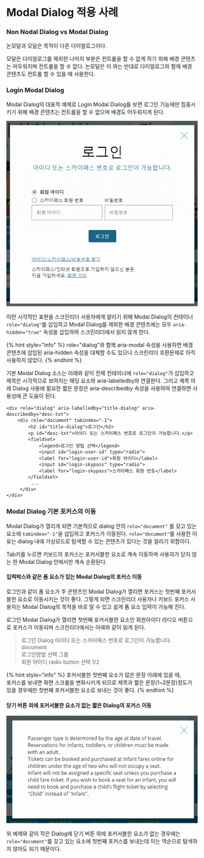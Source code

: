 # Modal Dialog 적용 사례

### Non Nodal Dialog vs Modal Dialog 

논모달과 모달은 목적이 다른 다이얼로그이다. 

모달은 다이얼로그를 제외한 나머지 부분은 컨트롤을 할 수 없게 하기 위해 배경 콘텐츠는 어두워지며 컨트롤을 할 수 없다. 논모달은 이 와는 반대로 다이얼로그와 함께 배경 콘텐츠도 컨트롤 할 수 있을 때 사용한다.

### Login Modal Dialog

Modal Dialog의 대표적 예제로 Login Modal Dialog를 보면 로그인 기능에만 집중시키기 위해 배경 콘텐츠는 컨트롤을 할 수 없으며 배경도 어두워지게 된다.

![](../../.gitbook/assets/image%20%2811%29.png)

이런 시각적인 표현을 스크린리더 사용자에게 알리기 위해 Modal Dialog의 컨테이너 `role="dialog"`를 삽입하고 Modal Dialog를 제외한 배경 콘텐츠에는 모두 `aria-hidden="true"` 속성을 삽입하여 스크린리더에서 읽지 않게 한다. 

{% hint style="info" %}
role="dialog"와 함께 aria-modal 속성을 사용하면 배경 콘텐츠에 삽입된 aria-hidden 속성을 대체할 수도 있으나 스크린리더 호환문제로 아직 사용하지 않았다.
{% endhint %}

기본 Modal Dialog 소스는 아래와 같이 전체 컨테이너에 `role="dialog"`가 삽입하고 제목은 시각적으로 보여지는 헤딩 요소와 aria-labelledby와 연결한다. 그리고 제목 아래 Dialog 사용에 필요한 짧은 문장은 aria-describedby 속성을 사용하여 연결하면 사용성에 큰 도움이 된다.

```markup
<div role="dialog" aria-labelledby="title-dialog" aria-describedby="desc-txt">
    <div role="document" tabindex="-1">
        <h2 id="title-dialog">로그인</h2>
        <p id="desc-txt">아이디 또는 스카이패스 번호로 로그인이 가능합니다.</p>
        <fieldset>
            <legend>로그인 방법 선택</legend>
            <input id="login-user-id" type="radio">
            <label for="login-user-id">회원 아이디</label>
            <input id="login-skypass" type="radio">
            <label for="login-skypass">스카이패스 회원 번호</label>
        </fieldset>
         ...
     </div>
</div>
```

### Modal Dialog 기본 포커스의 이동

Modal Dialog가 열리게 되면 기본적으로 dialog 안의 `role="document"` 를 갖고 있는 요소에 `tabindex="-1"`을 삽입하고 포커스가 이동된다. `role="document"`를 사용한 이유는 dialog 내에 가상모드로 탐색할 수 있는 콘텐츠가 있다는 것을 알리기 위함이다.

Tab키를 누르면 키보드의 포커스는 포커서블한 요소로 계속 이동하며 사용자가 닫지 않는 한 Modal Dialog 안에서만 계속 순환된다. 

#### 입력박스와 같은 폼 요소가 있는 Modal Dialog의 포커스 이동

로그인과 같이 폼 요소가 주 콘텐츠인 Modal Dialog가 열리면 포커스는 첫번째 포커서블한 요소로 이동시키는 것이 좋다. 그렇게 되면 스크린리더 사용자나 키보드 포커스 사용자는 Modal Dialog의 목적을 바로 알 수 있고 쉽게 폼 요소 입력이 가능해 진다.

로그인 Modal Dialog가 열리면 첫번째 포커서블한 요소인 회원아이디 라디오 버튼으로 포커스가 이동되며 스크린리더에서는 아래와 같이 읽게 된다.

> 로그인 Dialog 아이디 또는 스카이패스 번호로 로그인이 가능합니다.  
> document  
> 로그인방법 선택 그룹  
> 회원 아이디 radio button 선택 1/2

{% hint style="info" %}
포커서블한 첫번째 요소가 많은 문장 아래에 있을 때,  
포커스를 보내면 화면 스크롤을 변화시키게 되므로 제목과 짧은 문장\(1~2문장\)정도가 있을 경우에만 첫번째 포커서블한 요소로 보내는 것이 좋다.
{% endhint %}

#### 닫기 버튼 외에 포커서블한 요소가 없는 짧은 Dialog의 포커스 이동

![](../../.gitbook/assets/image%20%2814%29.png)

위 예제와 같이 작은 Dialog에 닫기 버튼 외에 포커서블한 요소가 없는 경우에는 `role="document"`를 갖고 있는 요소에 첫번째 포커스를 보내는데 이는 역순으로 탐색하지 않아도 되기 때문이다.

